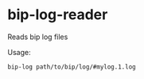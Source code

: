 bip-log-reader
==============

Reads bip log files

Usage:
```
bip-log path/to/bip/log/#mylog.1.log
```

